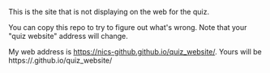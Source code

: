 This is the site that is not displaying on the web for the quiz. 

You can copy this repo to try to figure out what's wrong. Note that your "quiz website" address will change. 

My web address is https://nics-github.github.io/quiz_website/. Yours will be https://<your-repo-name>.github.io/quiz_website/
